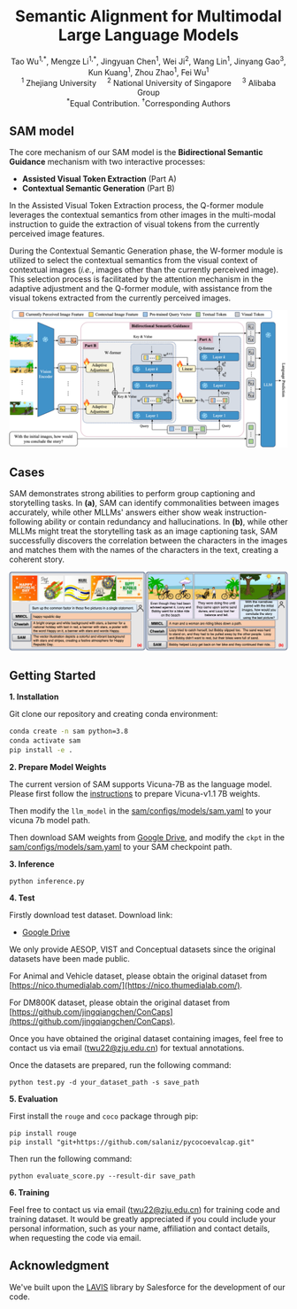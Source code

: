 <h1 align = "center">
Semantic Alignment for Multimodal Large Language Models
</h1>
<div align='center'>
  Tao Wu<sup>1,*</sup>, Mengze Li<sup>1,*</sup>, Jingyuan Chen<sup>1</sup>, Wei Ji<sup>2</sup>, Wang Lin<sup>1</sup>, Jinyang Gao<sup>3</sup>, Kun Kuang<sup>1</sup>, Zhou Zhao<sup>1</sup>, Fei Wu<sup>1</sup>
</div>



<div align='center'>
  <sup>1</sup> Zhejiang University  &nbsp;&nbsp;&nbsp;
                      <sup>2</sup> National University of Singapore &nbsp;&nbsp;&nbsp;
                      <sup>3</sup> Alibaba Group
</div>



<div align='center'>
  <sup>*</sup>Equal Contribution. <sup>&dagger;</sup>Corresponding Authors
</div>



## SAM model

The core mechanism of our SAM model is the **Bidirectional Semantic Guidance** mechanism with two interactive processes: 

* **Assisted Visual Token Extraction** (Part A) 
* **Contextual Semantic Generation** (Part B)

In the Assisted Visual Token Extraction process, the Q-former module leverages the contextual semantics from other images in the multi-modal instruction to guide the extraction of visual tokens from the currently  perceived image features.

During the Contextual Semantic Generation phase, the W-former module is utilized to select the contextual semantics from the visual context of contextual images (*i.e.*, images other than the currently perceived image). This selection process is facilitated by the attention mechanism in the adaptive adjustment and the Q-former module, with assistance from the visual tokens extracted from the currently perceived images.

![images](images/method.png)

## Cases

SAM demonstrates strong abilities to perform group captioning and storytelling tasks. In **(a)**, SAM can identify commonalities between images accurately, while other MLLMs' answers either show weak instruction-following ability or contain redundancy and hallucinations. In **(b)**, while other MLLMs might treat the storytelling task as an image captioning task, SAM successfully discovers the correlation between the characters in the images and matches them with the names of the characters in the text, creating a coherent story.


![images](images/case.png)


## Getting Started

**1. Installation**

Git clone our repository and creating conda environment:

```bash
conda create -n sam python=3.8
conda activate sam
pip install -e .
```

**2. Prepare Model Weights**

The current version of SAM supports Vicuna-7B  as the language model. Please first follow the [instructions](https://huggingface.co/lmsys/vicuna-7b-v1.1) to prepare Vicuna-v1.1 7B weights. 

Then modify the ```llm_model``` in the [sam/configs/models/sam.yaml](sam/configs/models/sam.yaml#L26) to your vicuna 7b model path.

Then download SAM weights from [Google Drive](https://drive.google.com/drive/folders/1yGQL5wgxmCSnQ0qUWLITWTxpPIKsMwtb?usp=drive_link), and modify the ```ckpt``` in the [sam/configs/models/sam.yaml](sam/configs/models/sam.yaml#L13) to your SAM checkpoint path.

**3. Inference**

```
python inference.py
```

**4. Test**

Firstly download test dataset. Download link:

* [Google Drive](https://drive.google.com/drive/folders/1iBmnAgQeJcrzjRuf-opy_YLa-8wAZBku?usp=drive_link)

We only provide AESOP, VIST and Conceptual datasets since the original datasets have been made public. 

For Animal and Vehicle dataset, please obtain the original dataset from [https://nico.thumedialab.com/](https://nico.thumedialab.com/).

For DM800K dataset, please obtain the original dataset from [https://github.com/jingqiangchen/ConCaps](https://github.com/jingqiangchen/ConCaps).

Once you have obtained the original dataset containing images, feel free to contact us via email (twu22@zju.edu.cn) for textual annotations.

Once the datasets are prepared, run the following command:

```
python test.py -d your_dataset_path -s save_path
```

**5. Evaluation**

First install the `rouge` and `coco` package through pip:

```
pip install rouge
pip install "git+https://github.com/salaniz/pycocoevalcap.git"
```

Then run the following command:

```
python evaluate_score.py --result-dir save_path
```

**6. Training**

Feel free to contact us via email (twu22@zju.edu.cn) for training code and training dataset. It would be greatly appreciated if you could include your personal information, such as your name, affiliation and contact details, when requesting the code via email.

## Acknowledgment

We've built upon the [LAVIS](https://github.com/salesforce/LAVIS/tree/main) library by Salesforce for the development of our code.